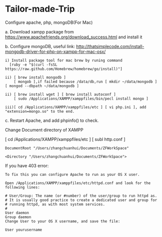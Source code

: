 Tailor-made-Trip
================

Configure apache, php, mongoDB(For Mac)

  a. Download xampp package from https://www.apachefriends.org/download_success.html and install it
  
  b. Configure mongoDB, useful link: http://thatsimplecode.com/install-mongodb-driver-for-php-on-xampp-for-mac-osx/
  
    i) Install package tool for mac brew by runing command 
      [ruby -e "$(curl -fsSL https://raw.github.com/Homebrew/homebrew/go/install)"] 
    
    ii) [ brew install mongodb ]
        [ mongob ],if failed because /data/db,run [ mkdir ~/data/mongodb ] [ mongod --dbpath ~/data/mongodb ]
    
    ii) [ brew install wget ] [ brew install autoconf ] 
        [ sudo /Applications/XAMPP/xamppfiles/bin/pecl install mongo ]
    
    iii)[ cd /Applications/XAMPP/xamppfiles/etc ] [ vi php.ini ], add "extension=mongo.so" to the end.
  
  c. Restart Apache, and add phpinfo() to check.
  
  
Change Document directory of XAMPP


  [ cd /Applications/XAMPP/xamppfiles/etc ] [ subl http.conf ]
  
    DocumentRoot "/Users/zhangchuanhui/Documents/ZFWorkSpace"
    
    <Directory "/Users/zhangchuanhui/Documents/ZFWorkSpace">
    
  If you have 403 error:
  
    To fix this you can configure Apache to run as your OS X user. 
    
    Open /Applications/XAMPP/xamppfiles/etc/httpd.conf and look for the following lines:
    
    # User/Group: The name (or #number) of the user/group to run httpd as.
    # It is usually good practice to create a dedicated user and group for
    # running httpd, as with most system services.
    #
    User daemon
    Group daemon
    Change User to your OS X username, and save the file:
    
    User yourusername
